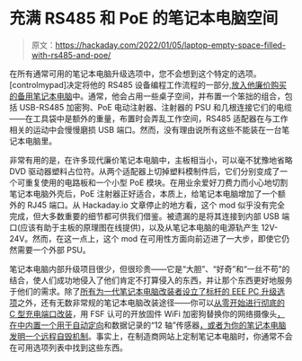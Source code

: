 # 充满 RS485 和 PoE 的笔记本电脑空间

> 原文：<https://hackaday.com/2022/01/05/laptop-empty-space-filled-with-rs485-and-poe/>

在所有通常可用的笔记本电脑升级选项中，您不会想到这个特定的选项。[controlmypad]决定将他的 RS485 设备编程工作流程的一部分,[放入他廉价购买的备用笔记本电脑](https://hackaday.io/project/6964-laptop-with-on-board-poe-rs485)中。通常，他会占用一些桌子空间，并布置一个笨拙的组合，包括 USB-RS485 加密狗、PoE 电动注射器、注射器的 PSU 和几根连接它们的电缆——在工具袋中是额外的重量，布置时会弄乱工作空间，RS485 适配器在与工作相关的运动中会慢慢磨损 USB 端口。然而，没有理由说所有这些不能装在一台笔记本电脑里。

非常有用的是，在许多现代廉价笔记本电脑中，主板相当小，可以毫不犹豫地省略 DVD 驱动器塑料占位符。从两个适配器上切掉塑料模制件后，它们分别变成了一个可重复使用的电路板和一个小型 PoE 模块。在用业余爱好刀费力而小心地切割笔记本电脑外壳后，PoE 注射器正好适合，本质上，给笔记本电脑增加了一个额外的 RJ45 端口。从 Hackaday.io 文章停止的地方看，这个 mod 似乎没有完全完成，但大多数重要的细节都可供我们借鉴。被遗漏的是将其连接到内部 USB 端口(应该有助于主板的原理图在线提供)，以及从笔记本电脑的电源轨产生 12V-24V。然而，在这一点上，这个 mod 在可用性方面向前迈进了一大步，即使它仍然需要一个外部 PSU。

笔记本电脑内部升级项目很少，但很珍贵——它是“大胆”、“好奇”和“一丝不苟”的结合，使人们成功地侵入了他们肯定不打算侵入的东西，并让那个东西更好地服务于他们的需求。除了[所有为一代笔记本电脑改装者设立了标杆的 EEE PC 升级选项](https://hackaday.com/2008/01/19/add-everything-to-your-eeepc/)之外，还有无数非常规的笔记本电脑改装途径——你可以[从零开始进行彻底的 C 型充电端口改装](https://hackaday.com/2021/02/03/a-usb-pd-laptop-conversion-in-extreme-detail/)，用 FSF 认可的开放固件 WiFi 加密狗替换你的网络摄像头[，在](https://hackaday.com/2018/06/13/chromebook-trades-camera-for-wi-fi-freedom/)[中内置一个用于自动定向](https://hackaday.com/2013/01/31/12-axis-sensor-adds-auto-screen-orientation-to-this-older-tablet-pc/)和数据记录的“12 轴”传感器[，或者为你的笔记本电脑发明一个远程自毁机制](https://hackaday.com/2015/09/22/dont-steal-this-laptop/)。事实上，在制造商网站上定制笔记本电脑时，你通常不会在可用选项列表中找到这些东西。